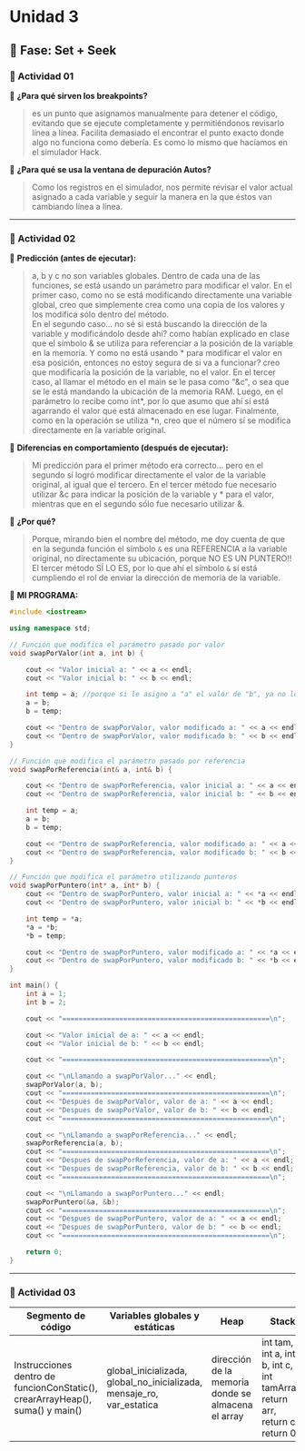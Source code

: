 # Unidad 3

## 🔎 Fase: Set + Seek
### 📝 Actividad 01

🌱 **¿Para qué sirven los breakpoints?**  
> es un punto que asignamos manualmente para detener el código, evitando que se ejecute completamente y permitiéndonos revisarlo línea a línea. Facilita demasiado el encontrar el punto exacto donde algo no funciona como debería. Es como lo mismo que hacíamos en el simulador Hack.  
  
🌿 **¿Para qué se usa la ventana de depuración Autos?**  
> Como los registros en el simulador, nos permite revisar el valor actual asignado a cada variable y seguir la manera en la que éstos van cambiando línea a línea.  

___
### 📝 Actividad 02
🌱 **Predicción (antes de ejecutar):**
> a, b y c no son variables globales. Dentro de cada una de las funciones, se está usando un parámetro para modificar el valor. En el primer caso, como no se está modificando directamente una variable global, creo que simplemente crea como una copia de los valores y los modifica sólo dentro del método.  
> En el segundo caso... no sé si está buscando la dirección de la variable y modificándolo desde ahí? como habían explicado en clase que el símbolo & se utiliza para referenciar a la posición de la variable en la memoria. Y como no está usando * para modificar el valor en esa posición, entonces no estoy segura de si va a funcionar? creo que modificaría la posición de la variable, no el valor.
> En el tercer caso, al llamar el método en el main se le pasa como "&c", o sea que se le está mandando la ubicación de la memoria RAM. Luego, en el parámetro lo recibe como int*, por lo que asumo que ahí sí está agarrando el valor que está almacenado en ese lugar. Finalmente, como en la operación se utiliza *n, creo que el número sí se modifica directamente en la variable original.  

🌿 **Diferencias en comportamiento (después de ejecutar):**
> Mi predicción para el primer método era correcto... pero en el segundo sí logró modificar directamente el valor de la variable original, al igual que el tercero. En el tercer método fue necesario utilizar &c para indicar la posición de la variable y * para el valor, mientras que en el segundo sólo fue necesario utilizar &.  
  
🌼 **¿Por qué?**
> Porque, mirando bien el nombre del método, me doy cuenta de que en la segunda función el símbolo `&` es una REFERENCIA a la variable original, no directamente su ubicación, porque NO ES UN PUNTERO!!
> El tercer método SÍ LO ES, por lo que ahí el símbolo `&` sí está cumpliendo el rol de enviar la dirección de memoria de la variable.  
  
🌻 **MI PROGRAMA:**

```program.cpp
#include <iostream>

using namespace std;

// Función que modifica el parámetro pasado por valor
void swapPorValor(int a, int b) {

    cout << "Valor inicial a: " << a << endl;
    cout << "Valor inicial b: " << b << endl;

    int temp = a; //porque si le asigno a "a" el valor de "b", ya no lo puedo intercambiar
    a = b;
    b = temp;

    cout << "Dentro de swapPorValor, valor modificado a: " << a << endl;
    cout << "Dentro de swapPorValor, valor modificado b: " << b << endl;
}

// Función que modifica el parámetro pasado por referencia
void swapPorReferencia(int& a, int& b) {

    cout << "Dentro de swapPorReferencia, valor inicial a: " << a << endl;
    cout << "Dentro de swapPorReferencia, valor inicial b: " << b << endl;

    int temp = a;
    a = b;
    b = temp;

    cout << "Dentro de swapPorReferencia, valor modificado a: " << a << endl;
    cout << "Dentro de swapPorReferencia, valor modificado b: " << b << endl;
}

// Función que modifica el parámetro utilizando punteros
void swapPorPuntero(int* a, int* b) {
    cout << "Dentro de swapPorPuntero, valor inicial a: " << *a << endl;
    cout << "Dentro de swapPorPuntero, valor inicial b: " << *b << endl;

    int temp = *a;
    *a = *b;
    *b = temp;

    cout << "Dentro de swapPorPuntero, valor modificado a: " << *a << endl;
    cout << "Dentro de swapPorPuntero, valor modificado b: " << *b << endl;
}

int main() {
    int a = 1;
    int b = 2;

    cout << "===================================================\n";

    cout << "Valor inicial de a: " << a << endl;
    cout << "Valor inicial de b: " << b << endl;

    cout << "===================================================\n";

    cout << "\nLlamando a swapPorValor..." << endl;
    swapPorValor(a, b);
    cout << "===================================================\n";
    cout << "Despues de swapPorValor, valor de a: " << a << endl;
    cout << "Despues de swapPorValor, valor de b: " << b << endl;
    cout << "===================================================\n";

    cout << "\nLlamando a swapPorReferencia..." << endl;
    swapPorReferencia(a, b);
    cout << "===================================================\n";
    cout << "Despues de swapPorReferencia, valor de a: " << a << endl;
    cout << "Despues de swapPorReferencia, valor de b: " << b << endl;
    cout << "===================================================\n";

    cout << "\nLlamando a swapPorPuntero..." << endl;
    swapPorPuntero(&a, &b);
    cout << "===================================================\n";
    cout << "Despues de swapPorPuntero, valor de a: " << a << endl;
    cout << "Despues de swapPorPuntero, valor de b: " << b << endl;
    cout << "===================================================\n";

    return 0;
}
```
___
### 📝 Actividad 03

| Segmento de código | Variables globales y estáticas | Heap | Stack |
|--------------------|--------------------------------|------|-------|
| Instrucciones dentro de funcionConStatic(), crearArrayHeap(), suma() y main() | global_inicializada, global_no_inicializada, mensaje_ro, var_estatica | dirección de la memoria donde se almacena el array | int tam, int a, int b, int c, int tamArray, return arr, return c, return 0 |


